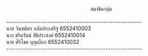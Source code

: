 <center>สมาชิคกลุ่ม</center><br>
--------------------------------------------------------<br>
นาย  วินชนัตร  กลัดประเสริฐ   6552410003<br>
นาง  ชรินรัตน์  สิธิประสงค์     6552410014<br>
นาย  ศิริโชค   บุญเผือก      6552410032<br>
--------------------------------------------------------
